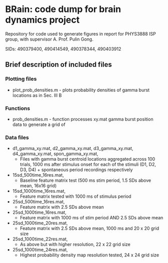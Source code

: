 # BRain: code dump for brain dynamics project

Repository for code used to generate figures in report for PHYS3888 ISP group, with supervisor A. Prof. Pulin Gong.

SIDs: 490379400, 490414549, 490378344, 490403912

## Brief description of included files

### Plotting files
* plot_prob_densities.m - plots probability densities of gamma burst locations as in Sec. III B

### Functions
* prob_densities.m - function processes xy.mat gamma burst position data to generate a grid of 

### Data files
* d1_gamma_xy.mat, d2_gamma_xy.mat, d3_gamma_xy.mat, d4_gamma_xy.mat, spon_gamma_xy.mat,
  * Files with gamma burst centroid locations aggregated across 100 trials, 1000 ms after stimulus onset for each of the stimuli (D1, D2, D3, D4) + spontaneous period recordings respectively
* 15sd_500time_16res.mat,
  * Baseline feature matrix test (500 ms stim period, 1.5 SDs above mean, 16x16 grid)
* 15sd_1000time_16res.mat,   
  * Feature matrix tested with 1000 ms of stimulus period
* 25sd_500time_16res.mat,
  * Feature matrix with 2.5 SDs above mean
* 25sd_1000time_16res.mat,
  * Feature matrix with 1000 ms of stim period AND 2.5 SDs above mean
* 25sd_1000time_20res.mat,
  * Feature matrix with 2.5 SDs above mean, 1000 ms and 20 x 20 grid size
* 25sd_1000time_22res.mat,
  * As above but with higher resolution, 22 x 22 grid size
* 25sd_1000time_24res.mat,
  * Highest probability density map resolution tested, 24 x 24 grid size
